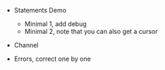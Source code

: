 

- Statements Demo
    - Minimal 1, add debug
    - Minimal 2, note that you can also get a cursor

- Channel

- Errors, correct one by one